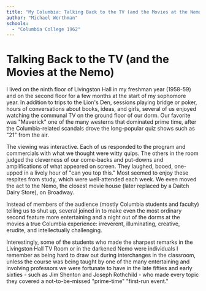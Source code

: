 ```yaml
---
title: "My Columbia: Talking Back to the TV (and the Movies at the Nemo)"
author: "Michael Werthman"
schools:
  - "Columbia College 1962"
---
```


# Talking Back to the TV (and the Movies at the Nemo)

I lived on the ninth floor of Livingston Hall in my freshman year (1958-59) and on the second floor for a few months at the start of my sophomore year. In addition to trips to the Lion's Den, sessions playing bridge or poker, hours of conversations about books, ideas, and girls, several of us enjoyed watching the communal TV on the ground floor of our dorm. Our favorite was "Maverick" one of the many westerns that dominated prime time, after the Columbia-related scandals drove the long-popular quiz shows such as "21" from the air.

The viewing was interactive. Each of us responded to the program and commercials with what we thought were witty quips. The others in the room judged the cleverness of our come-backs and put-downs and amplifications of what appeared on screen. They laughed, booed, one-upped in a lively hour of "can you top this." Most seemed to enjoy these respites from study, which were well-attended each week. We even moved the act to the Nemo, the closest movie house (later replaced by a Daitch Dairy Store), on Broadway.

Instead of members of the audience (mostly Columbia students and faculty) telling us to shut up, several joined in to make even the most ordinary second feature more entertaining and a night out of the dorms at the movies a true Columbia experience: irreverent, illuminating, creative, erudite, and intellectually challenging.

Interestingly, some of the students who made the sharpest remarks in the Livingston Hall TV Room or in the darkened Nemo were individuals I remember as being hard to draw out during interchanges in the classroom, unless the course was being taught by one of the many entertaining and involving professors we were fortunate to have in the late fifties and early sixties - such as Jim Shenton and Joseph Rothchild - who made every topic they covered a not-to-be-missed "prime-time" "first-run event."
